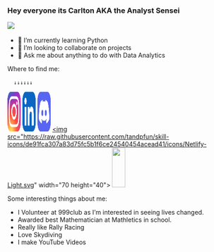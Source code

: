 ### Hey everyone its Carlton AKA the Analyst Sensei

<img src="https://res.cloudinary.com/dg5ir1kvd/image/fetch/f_auto,fl_advanced_resize%2Cc_fill%2Cg_auto%2Cw_2048%2Ch_709/https://www.ccu.edu/_files/images/cags/programs/data-analytics-degree.jpg%3Fv%3D1706743102289">


- 🌱 I’m currently learning Python
- 👯 I’m looking to collaborate on projects
- 💬 Ask me about anything to do with Data Analytics
  
Where to find me:

      ↓↓↓↓↓↓

<a href="https://www.instagram.com/kztakeriskk_/"><img src= "https://raw.githubusercontent.com/tandpfun/skill-icons/de91fca307a83d75fc5b1f6ce24540454acead41/icons/Instagram.svg" width="30" height="90"></a>
<a href="https://www.linkedin.com/in/carlton-okot-953a95224/"><img src= "https://raw.githubusercontent.com/tandpfun/skill-icons/de91fca307a83d75fc5b1f6ce24540454acead41/icons/LinkedIn.svg" width="30" height="90"></a>
<a href="https://discordapp.com/users/140781247851921408"><img src= "https://raw.githubusercontent.com/tandpfun/skill-icons/de91fca307a83d75fc5b1f6ce24540454acead41/icons/Discord.svg" width="30" height="90"></a>
<a href="https://app.netlify.com/teams/carltonokot/overview"><img src="https://raw.githubusercontent.com/tandpfun/skill-icons/de91fca307a83d75fc5b1f6ce24540454acead41/icons/Netlify-Light.svg" width="70 height="40"></a>
<a href="https://www.youtube.com/@snike_5428"><img src= "https://cdn3.iconfinder.com/data/icons/social-network-30/512/social-06-512.png" width="30" height="90"></a>


Some interesting things about me:

- I Volunteer at 999club as I’m interested in seeing lives changed.
- Awarded best Mathematician at Mathletics in school.
- Really like Rally Racing
- Love Skydiving
- I make YouTube Videos
